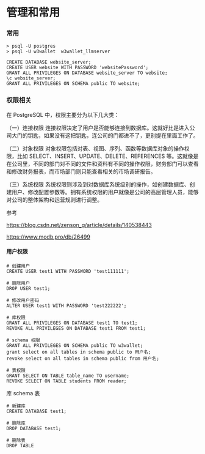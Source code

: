 # 管理和常用



### 常用

```
> psql -U postgres
> psql -U w3wallet  w3wallet_llmserver

CREATE DATABASE website_server;
CREATE USER website WITH PASSWORD 'websitePassword';
GRANT ALL PRIVILEGES ON DATABASE website_server TO website;
\c website_server;
GRANT ALL PRIVILEGES ON SCHEMA public TO website;

```



### 权限相关

在 PostgreSQL 中，权限主要分为以下几大类：

（一）连接权限
连接权限决定了用户是否能够连接到数据库。这就好比是进入公司大门的钥匙，如果没有这把钥匙，连公司的门都进不了，更别提在里面工作了。

（二）对象权限
对象权限包括对表、视图、序列、函数等数据库对象的操作权限，比如 SELECT、INSERT、UPDATE、DELETE、REFERENCES 等。这就像是在公司里，不同的部门对不同的文件和资料有不同的操作权限，财务部门可以查看和修改财务报表，而市场部门则只能查看相关的市场调研报告。

（三）系统权限
系统权限则涉及到对数据库系统级别的操作，如创建数据库、创建用户、修改配置参数等。拥有系统权限的用户就像是公司的高层管理人员，能够对公司的整体架构和运营规则进行调整。



参考

https://blog.csdn.net/zenson_g/article/details/140538443

https://www.modb.pro/db/26499

#### 用户权限

```
# 创建用户
CREATE USER test1 WITH PASSWORD 'test111111';

# 删除用户
DROP USER test1;

# 修改用户密码
ALTER USER test1 WITH PASSWORD 'test222222';

# 库权限
GRANT ALL PRIVILEGES ON DATABASE test1 TO test1;
REVOKE ALL PRIVILEGES ON DATABASE test1 FROM test1;

# schema 权限
GRANT ALL PRIVILEGES ON SCHEMA public TO w3wallet;
grant select on all tables in schema public to 用户名;
revoke select on all tables in schema public from 用户名;

# 表权限
GRANT SELECT ON TABLE table_name TO username;
REVOKE SELECT ON TABLE students FROM reader;

```



库 schema 表

```
# 新建库
CREATE DATABASE test1;

# 删除库
DROP DATABASE test1;

# 删除表
DROP TABLE
```


